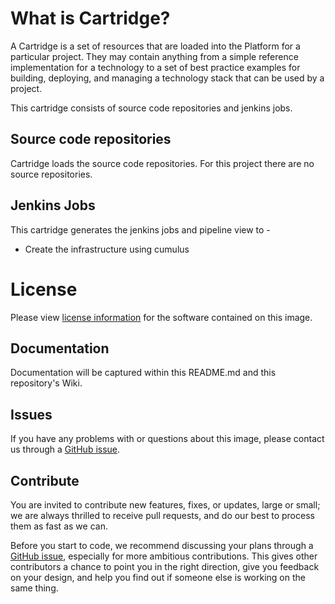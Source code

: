 # What is Cartridge?

A Cartridge is a set of resources that are loaded into the Platform for a particular project. They may contain anything from a simple reference implementation for a technology to a set of best practice examples for building, deploying, and managing a technology stack that can be used by a project.

This cartridge consists of source code repositories and jenkins jobs.

## Source code repositories

Cartridge loads the source code repositories. For this project there are no source repositories.

## Jenkins Jobs

This cartridge generates the jenkins jobs and pipeline view to -

* Create the infrastructure using cumulus

# License
Please view [license information](LICENSE.md) for the software contained on this image.

## Documentation
Documentation will be captured within this README.md and this repository's Wiki.

## Issues
If you have any problems with or questions about this image, please contact us through a [GitHub issue](https://github.com/SachinKSingh28/adop-cartridge-cumulus/issues).

## Contribute
You are invited to contribute new features, fixes, or updates, large or small; we are always thrilled to receive pull requests, and do our best to process them as fast as we can.

Before you start to code, we recommend discussing your plans through a [GitHub issue](https://github.com/SachinKSingh28/adop-cartridge-cumulus/issues), especially for more ambitious contributions. This gives other contributors a chance to point you in the right direction, give you feedback on your design, and help you find out if someone else is working on the same thing.


